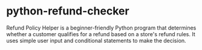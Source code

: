 # python-refund-checker
Refund Policy Helper is a beginner-friendly Python program that determines whether a customer qualifies for a refund based on a store's refund rules. It uses simple user input and conditional statements to make the decision.
